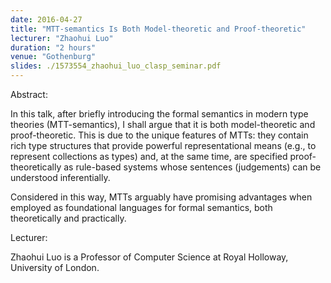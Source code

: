 ```yaml
---
date: 2016-04-27
title: "MTT-semantics Is Both Model-theoretic and Proof-theoretic"
lecturer: "Zhaohui Luo"
duration: "2 hours"
venue: "Gothenburg"
slides: ./1573554_zhaohui_luo_clasp_seminar.pdf
---
```




Abstract:

In this talk, after briefly introducing the formal semantics in modern type theories (MTT-semantics), I shall argue that it is both model-theoretic and proof-theoretic. This is due to the unique features of MTTs: they contain rich type structures that provide powerful representational means (e.g., to represent collections as types) and, at the same time, are specified proof-theoretically as rule-based systems whose sentences (judgements) can be understood inferentially.

Considered in this way, MTTs arguably have promising advantages when employed as foundational languages for formal semantics, both theoretically and practically.

Lecturer: 

Zhaohui Luo is a Professor of Computer Science at Royal Holloway, University of London. 




